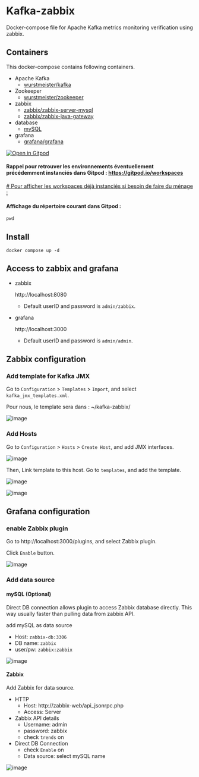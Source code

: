 # Kafka-zabbix

Docker-compose file for Apache Kafka metrics monitoring verification using zabbix.

## Containers

This docker-compose contains following containers.
- Apache Kafka
  - [wurstmeister/kafka](https://hub.docker.com/r/wurstmeister/kafka/)
- Zookeeper
  - [wurstmeister/zookeeper](https://hub.docker.com/r/wurstmeister/zookeeper/)
- zabbix
  - [zabbix/zabbix-server-mysql](https://hub.docker.com/r/zabbix/zabbix-server-mysql/tags/)
  - [zabbix/zabbix-java-gateway](https://hub.docker.com/r/zabbix/zabbix-java-gateway/)
- database
  - [mySQL](https://hub.docker.com/_/mysql)
- grafana
  - [grafana/grafana](https://hub.docker.com/r/grafana/grafana/)


[![Open in Gitpod](https://gitpod.io/button/open-in-gitpod.svg)](https://gitpod.io/#https://github.com/crystalloide/kafka-zabbix
)

#### Rappel pour retrouver les environnements éventuellement précédemment instanciés dans Gitpod : https://gitpod.io/workspaces
[# Pour afficher les workspaces déjà instanciés si besoin de faire du ménage :](https://gitpod.io/workspaces)

#### Affichage du répertoire courant dans Gitpod : 

    pwd



## Install

    docker compose up -d

## Access to zabbix and grafana

- zabbix

  http://localhost:8080
  * Default userID and password is `admin/zabbix`.

- grafana

  http://localhost:3000
  * Default userID and password is `admin/admin`.

## Zabbix configuration
### Add template for Kafka JMX
Go to `Configuration` > `Templates` > `Import`, and select `kafka_jmx_templates.xml`.

Pour nous, le template sera dans : ~/kafka-zabbix/

![image](https://github.com/crystalloide/kafka-zabbix/assets/48775370/f2824cf4-2d17-4c95-bf49-7b47408b1d86)


### Add Hosts
Go to `Configuration` > `Hosts` > `Create Host`, and add JMX interfaces.

![image](https://github.com/crystalloide/kafka-zabbix/assets/48775370/e89deacb-e97d-44ee-b4f8-afae837b099f)


Then, Link template to this host.
Go to `templates`, and add the template.

![image](https://github.com/crystalloide/kafka-zabbix/assets/48775370/2b40fa4e-9d0a-475c-90e0-e6c8ce8efa06)

![image](https://github.com/crystalloide/kafka-zabbix/assets/48775370/de755065-e719-4677-bcc0-a3b85bca660c)


## Grafana configuration
### enable Zabbix plugin
Go to http://localhost:3000/plugins, and select Zabbix plugin.

Click `Enable` button. 

![image](https://github.com/crystalloide/kafka-zabbix/assets/48775370/056e10f3-5d5f-4d0c-a604-d2e414511bc4)


### Add data source
#### mySQL (Optional)
Direct DB connection allows plugin to access Zabbix database directly. This way usually faster than pulling data from zabbix API.

add mySQL as data source 

- Host: `zabbix-db:3306`
- DB name: `zabbix`
- user/pw: `zabbix:zabbix`

![image](https://github.com/crystalloide/kafka-zabbix/assets/48775370/8ec3bd88-d2c9-4a27-bbd3-c31b79007cae)


#### Zabbix

Add Zabbix for data source.
- HTTP
  - Host: http://zabbix-web/api_jsonrpc.php
  - Access: Server
- Zabbix API details
  - Username: admin
  - password: zabbix
  - check `trends` on
- Direct DB Connection
  - check `Enable` on
  - Data source: select mySQL name

![image](https://github.com/crystalloide/kafka-zabbix/assets/48775370/7454d950-12bf-4c00-989c-007ce0c9d605)


